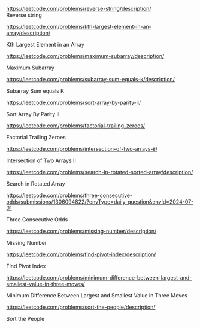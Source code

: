 https://leetcode.com/problems/reverse-string/description/   
Reverse string

https://leetcode.com/problems/kth-largest-element-in-an-array/description/

Kth Largest Element in an Array

https://leetcode.com/problems/maximum-subarray/description/

Maximum Subarray

https://leetcode.com/problems/subarray-sum-equals-k/description/

Subarray Sum equals K

https://leetcode.com/problems/sort-array-by-parity-ii/

Sort Array By Parity II

https://leetcode.com/problems/factorial-trailing-zeroes/

Factorial Trailing Zeroes

https://leetcode.com/problems/intersection-of-two-arrays-ii/

Intersection of Two Arrays II

https://leetcode.com/problems/search-in-rotated-sorted-array/description/

Search in Rotated Array

https://leetcode.com/problems/three-consecutive-odds/submissions/1306094822/?envType=daily-question&envId=2024-07-01

Three Consecutive Odds

https://leetcode.com/problems/missing-number/description/

Missing Number

https://leetcode.com/problems/find-pivot-index/description/

Find Pivot Index

https://leetcode.com/problems/minimum-difference-between-largest-and-smallest-value-in-three-moves/

Minimum Difference Between Largest and Smallest Value in Three Moves

https://leetcode.com/problems/sort-the-people/description/

Sort the People





